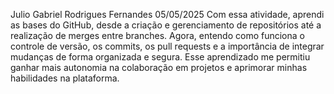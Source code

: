 Julio Gabriel Rodrigues Fernandes
05/05/2025
Com essa atividade, aprendi as bases do GitHub, desde a criação e gerenciamento de repositórios até a realização de merges entre branches. Agora, entendo como funciona o controle de versão, os commits, os pull requests e a importância de integrar mudanças de forma organizada e segura. Esse aprendizado me permitiu ganhar mais autonomia na colaboração em projetos e aprimorar minhas habilidades na plataforma.
